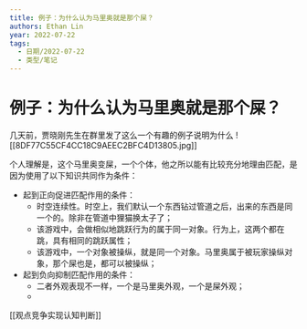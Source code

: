 ```yaml
---
title: 例子：为什么认为马里奥就是那个屎？
authors: Ethan Lin
year: 2022-07-22 
tags:
  - 日期/2022-07-22 
  - 类型/笔记 
---
```



# 例子：为什么认为马里奥就是那个屎？






几天前，贾晓刚先生在群里发了这么一个有趣的例子说明为什么
![[8DF77C55CF4CC18C9AEEC2BFC4D13805.jpg]]

个人理解是，这个马里奥变屎，一个个体，他之所以能有比较充分地理由匹配，是因为使用了以下知识共同作为条件：
- 起到正向促进匹配作用的条件：
	- 时空连续性。时空上，我们默认一个东西钻过管道之后，出来的东西是同一个的。除非在管道中狸猫换太子了；
	- 该游戏中，会做相似地跳跃行为的属于同一对象。行为上，这两个都在跳，具有相同的跳跃属性；
	- 该游戏中，一个对象被操纵，就是同一个对象。马里奥属于被玩家操纵对象，那个屎也是，都可以被操纵；
- 起到负向抑制匹配作用的条件：
	- 二者外观表现不一样，一个是马里奥外观，一个是屎外观；
	- 
	   

[[观点竞争实现认知判断]]
